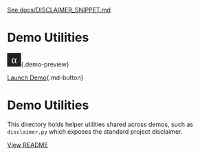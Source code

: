 [See docs/DISCLAIMER_SNIPPET.md](../DISCLAIMER_SNIPPET.md)

# Demo Utilities

![preview](../utils/assets/preview.svg){.demo-preview}

[Launch Demo](../utils/){.md-button}

# Demo Utilities

This directory holds helper utilities shared across demos, such as `disclaimer.py` which exposes the standard project disclaimer.

[View README](https://github.com/MontrealAI/AGI-Alpha-Agent-v0/blob/main/alpha_factory_v1/demos/utils/README.md)
